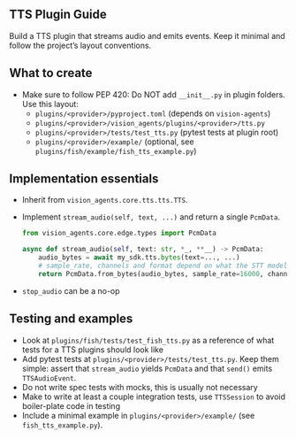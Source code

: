 ## TTS Plugin Guide

Build a TTS plugin that streams audio and emits events. Keep it minimal and follow the project’s layout conventions.

## What to create

- Make sure to follow PEP 420: Do NOT add `__init__.py` in plugin folders. Use this layout:
  - `plugins/<provider>/pyproject.toml` (depends on `vision-agents`)
  - `plugins/<provider>/vision_agents/plugins/<provider>/tts.py`
  - `plugins/<provider>/tests/test_tts.py` (pytest tests at plugin root)
  - `plugins/<provider>/example/` (optional, see `plugins/fish/example/fish_tts_example.py`)

## Implementation essentials

- Inherit from `vision_agents.core.tts.tts.TTS`.
- Implement `stream_audio(self, text, ...)` and return a single `PcmData`.

  ```python
  from vision_agents.core.edge.types import PcmData

  async def stream_audio(self, text: str, *_, **__) -> PcmData:
      audio_bytes = await my_sdk.tts.bytes(text=..., ...)
      # sample_rate, channels and format depend on what the STT model returns
      return PcmData.from_bytes(audio_bytes, sample_rate=16000, channels=1, format="s16")
  ```

- `stop_audio` can be a no-op 

## Testing and examples

- Look at `plugins/fish/tests/test_fish_tts.py` as a reference of what tests for a TTS plugins should look like
- Add pytest tests at `plugins/<provider>/tests/test_tts.py`. Keep them simple: assert that `stream_audio` yields `PcmData` and that `send()` emits `TTSAudioEvent`.
- Do not write spec tests with mocks, this is usually not necessary
- Make to write at least a couple integration tests, use `TTSSession` to avoid boiler-plate code in testing
- Include a minimal example in `plugins/<provider>/example/` (see `fish_tts_example.py`).
